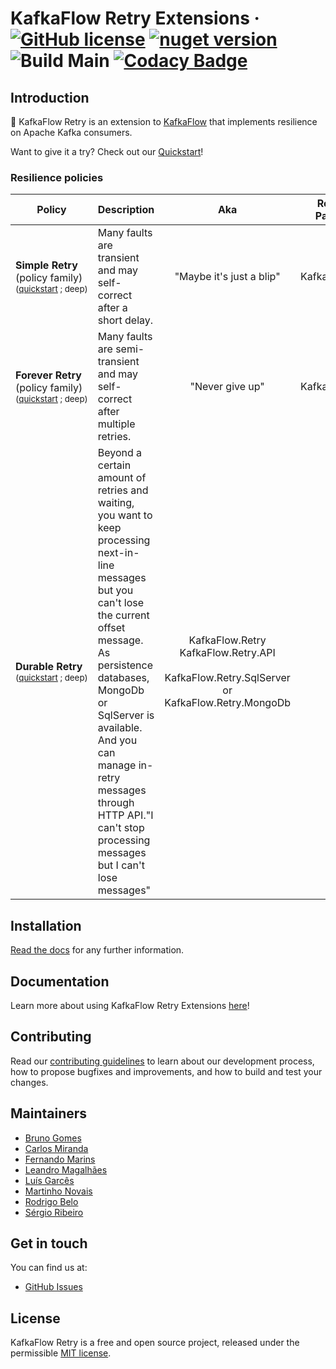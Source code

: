 # KafkaFlow Retry Extensions &middot; [![GitHub license](https://img.shields.io/badge/license-MIT-blue.svg)](https://github.com/farfetch/kafkaflow-retry-extensions/blob/main/LICENSE) [![nuget version](https://img.shields.io/nuget/v/kafkaflow.retry.svg?style=flat)](https://www.nuget.org/packages/KafkaFlow.Retry/) ![Build Main](https://github.com/Farfetch/kafkaflow-retry-extensions/workflows/Build/badge.svg?branch=main) [![Codacy Badge](https://app.codacy.com/project/badge/Grade/2a86b45f0ec2487fb63dfd581071465a)](https://www.codacy.com/gh/Farfetch/kafkaflow-retry-extensions/dashboard?utm_source=github.com&amp;utm_medium=referral&amp;utm_content=Farfetch/kafkaflow-retry-extensions&amp;utm_campaign=Badge_Grade) 


## Introduction

🔁 KafkaFlow Retry is an extension to [KafkaFlow](https://github.com/Farfetch/kafkaflow) that implements resilience on Apache Kafka consumers.

Want to give it a try? Check out our [Quickstart](https://farfetch.github.io/kafkaflow-retry-extensions/docs/getting-started/quickstart)!
### Resilience policies

|Policy| Description | Aka| Required Packages|
| ------------- | ------------- |:-------------: |------------- |
|**Simple Retry** <br/>(policy family)<br/><sub>([quickstart](#simple)&nbsp;;&nbsp;deep)</sub>|Many faults are transient and may self-correct after a short delay.| "Maybe it's just a blip" |   KafkaFlow.Retry |
|**Forever Retry**<br/>(policy family)<br/><sub>([quickstart](#forever)&nbsp;;&nbsp;deep)</sub>|Many faults are semi-transient and may self-correct after multiple retries. | "Never give up" | KafkaFlow.Retry | 
|**Durable Retry**<br/><sub>([quickstart](#durable)&nbsp;;&nbsp;deep)</sub>|Beyond a certain amount of retries and waiting, you want to keep processing next-in-line messages but you can't lose the current offset message. As persistence databases, MongoDb or SqlServer is available. And you can manage in-retry messages through HTTP API."I can't stop processing messages but I can't lose messages"  | KafkaFlow.Retry <br/>KafkaFlow.Retry.API<br/><br/>KafkaFlow.Retry.SqlServer<br/>or<br/>KafkaFlow.Retry.MongoDb | 

## Installation

[Read the docs](https://farfetch.github.io/kafkaflow-retry-extensions/docs/getting-started/installation) for any further information.

## Documentation

Learn more about using KafkaFlow Retry Extensions [here](https://farfetch.github.io/kafkaflow-retry-extensions/docs/)!

## Contributing

Read our [contributing guidelines](CONTRIBUTING.md) to learn about our development process, how to propose bugfixes and improvements, and how to build and test your changes.

## Maintainers

-   [Bruno Gomes](https://github.com/brunohfgomes)
-   [Carlos Miranda](https://github.com/carlosgoias)
-   [Fernando Marins](https://github.com/fernando-a-marins)
-   [Leandro Magalhães](https://github.com/spookylsm)
-   [Luís Garcês](https://github.com/luispfgarces)
-   [Martinho Novais](https://github.com/martinhonovais)
-   [Rodrigo Belo](https://github.com/rodrigobelo)
-   [Sérgio Ribeiro](https://github.com/sergioamribeiro)


## Get in touch

You can find us at:

-   [GitHub Issues](https://github.com/Farfetch/kafkaflow-retry-extensions/issues)

## License

KafkaFlow Retry is a free and open source project, released under the permissible [MIT license](LICENSE).

